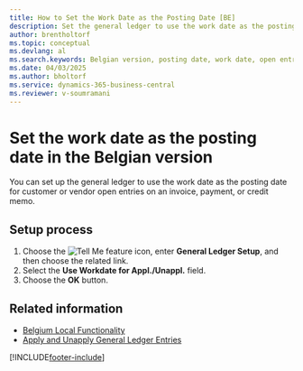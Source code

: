 ```yaml
---
title: How to Set the Work Date as the Posting Date [BE]
description: Set the general ledger to use the work date as the posting date for customer or vendor open entries on invoices, payments, or credit memos.
author: brentholtorf
ms.topic: conceptual
ms.devlang: al
ms.search.keywords: Belgian version, posting date, work date, open entries
ms.date: 04/03/2025
ms.author: bholtorf
ms.service: dynamics-365-business-central
ms.reviewer: v-soumramani
---
```


# Set the work date as the posting date in the Belgian version

You can set up the general ledger to use the work date as the posting date for customer or vendor open entries on an invoice, payment, or credit memo.  

## Setup process

1. Choose the ![Tell Me feature](../../media/ui-search/search_small.png "Tell me what you want to do") icon, enter **General Ledger Setup**, and then choose the related link.  
1. Select the **Use Workdate for Appl./Unappl.** field.  
1. Choose the **OK** button.  

## Related information

- [Belgium Local Functionality](belgium-local-functionality.md)   
- [Apply and Unapply General Ledger Entries](how-to-apply-and-unapply-general-ledger-entries.md)

[!INCLUDE[footer-include](../../includes/footer-banner.md)]
